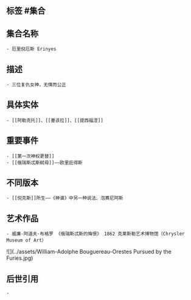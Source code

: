 ## 标签  #集合
## 集合名称
	- 厄里倪厄斯 Erinyes
## 描述
	- 三位复仇女神，无情而公正
## 具体实体
	- [[阿勒克托]]、[[墨该拉]]、[[提西福涅]]
## 重要事件
	- [[第一次神权更替]]
	- [[俄瑞斯忒斯弑母]]——欧里庇得斯
## 不同版本
	- [[倪克斯]]所生——《神谱》中另一种说法、泡赛尼阿斯
## 艺术作品
	- 威廉-阿道夫·布格罗 《俄瑞斯忒斯的悔恨》 1862 克莱斯勒艺术博物馆（Chrysler Museum of Art）
 ![](../assets/William-Adolphe Bouguereau-Orestes Pursued by the Furies.jpg)
## 后世引用
	-
